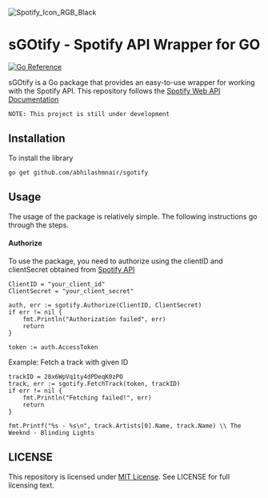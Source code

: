 ![Spotify_Icon_RGB_Black](https://raw.githubusercontent.com/abhilashmnair/sgotify/main/logo.png)
# sGOtify - Spotify API Wrapper for GO
[![Go Reference](https://pkg.go.dev/badge/godoc.org/github.com/abhilashmnair/sgotify.svg)](https://pkg.go.dev/github.com/abhilashmnair/sgotify)

sGOtify is a Go package that provides an easy-to-use wrapper for working with the Spotify API.
This repository follows the [Spotify Web API Documentation](https://developer.spotify.com/documentation/web-api)

`NOTE: This project is still under development`

## Installation
To install the library
```
go get github.com/abhilashmnair/sgotify
```

## Usage
The usage of the package is relatively simple. The following instructions go through the steps.

#### Authorize
To use the package, you need to authorize using the clientID and clientSecret obtained from [Spotify API](https://developer.spotify.com/)

```
ClientID = "your_client_id"
ClientSecret = "your_client_secret"

auth, err := sgotify.Authorize(ClientID, ClientSecret)
if err != nil {
	fmt.Println("Authorization failed", err)
	return
}

token := auth.AccessToken
```

Example: Fetch a track with given ID
```
trackID = 28x6WpVq1ty4dPDeqK0zPO
track, err := sgotify.FetchTrack(token, trackID)
if err != nil {
	fmt.Println("Fetching failed!", err)
	return
}

fmt.Printf("%s - %s\n", track.Artists[0].Name, track.Name) \\ The Weeknd - Blinding Lights
```

## LICENSE
This repository is licensed under [MIT License](https://github.com/abhilashmnair/sgotify/tree/main?tab=MIT-1-ov-file). See LICENSE for full licensing text.
